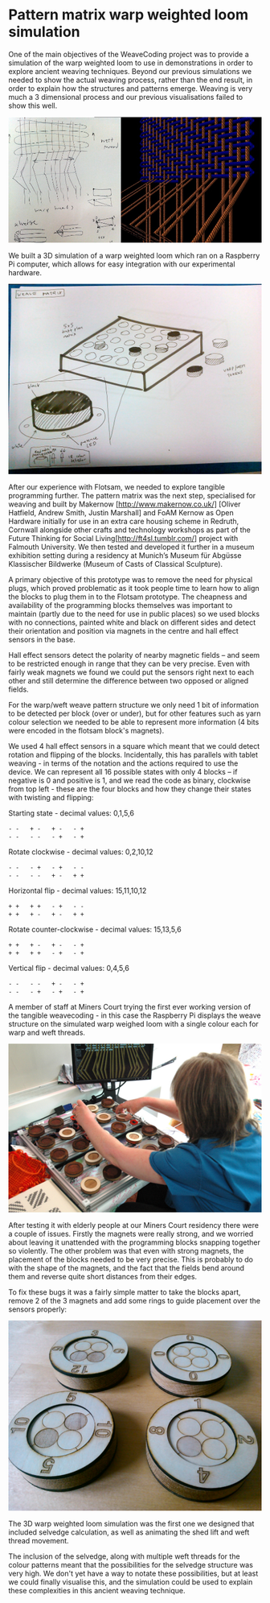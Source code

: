 # Pattern matrix warp weighted loom simulation

One of the main objectives of the WeaveCoding project was to provide a
simulation of the warp weighted loom to use in demonstrations in order
to explore ancient weaving techniques. Beyond our previous simulations
we needed to show the actual weaving process, rather than the end
result, in order to explain how the structures and patterns
emerge. Weaving is very much a 3 dimensional process and our previous
visualisations failed to show this well.

![](figures/twin.jpg)

We built a 3D simulation of a warp weighted loom which ran on a
Raspberry Pi computer, which allows for easy integration with our
experimental hardware.

![](figures/pm1.jpg)

After our experience with Flotsam, we needed to explore tangible
programming further. The pattern matrix was the next step, specialised
for weaving and built by Makernow [http://www.makernow.co.uk/] [Oliver
Hatfield, Andrew Smith, Justin Marshall] and FoAM Kernow as Open
Hardware initially for use in an extra care housing scheme in Redruth,
Cornwall alongside other crafts and technology workshops as part of
the Future Thinking for Social Living[http://ft4sl.tumblr.com/]
project with Falmouth University. We then tested and developed it
further in a museum exhibition setting during a residency at Munich’s
Museum für Abgüsse Klassischer Bildwerke (Museum of Casts of Classical
Sculpture).

A primary objective of this prototype was to remove the need for
physical plugs, which proved problematic as it took people time to
learn how to align the blocks to plug them in to the Flotsam
prototype. The cheapness and availability of the programming blocks
themselves was important to maintain (partly due to the need for use
in public places) so we used blocks with no connections, painted white
and black on different sides and detect their orientation and position
via magnets in the centre and hall effect sensors in the base.

Hall effect sensors detect the polarity of nearby magnetic fields –
and seem to be restricted enough in range that they can be very
precise. Even with fairly weak magnets we found we could put the
sensors right next to each other and still determine the difference
between two opposed or aligned fields.

For the warp/weft weave pattern structure we only need 1 bit of
information to be detected per block (over or under), but for other
features such as yarn colour selection we needed to be able to
represent more information (4 bits were encoded in the flotsam block's
magnets).

We used 4 hall effect sensors in a square which meant that we could
detect rotation and flipping of the blocks. Incidentally, this has
parallels with tablet weaving - in terms of the notation and the
actions required to use the device. We can represent all 16 possible
states with only 4 blocks – if negative is 0 and positive is 1, and we
read the code as binary, clockwise from top left - these are the four
blocks and how they change their states with twisting and flipping:

Starting state - decimal values: 0,1,5,6

    - -   + -   + -   - +
    - -   - -   - +   - +

Rotate clockwise - decimal values: 0,2,10,12

    - -   - +   - +   - - 
    - -   - -   + -   + +

Horizontal flip - decimal values: 15,11,10,12

    + +   + +   - +   - - 
    + +   + -   + -   + +

Rotate counter-clockwise - decimal values: 15,13,5,6

    + +   + -   + -   - + 
    + +   + +   - +   - +

Vertical flip - decimal values: 0,4,5,6

    - -   - -   + -   - + 
    - -   - +   - +   - +

A member of staff at Miners Court trying the first ever working
version of the tangible weavecoding - in this case the Raspberry Pi
displays the weave structure on the simulated warp weighed loom with a
single colour each for warp and weft threads.

![](figures/DSC_1064.jpg)

After testing it with elderly people at our Miners Court residency
there were a couple of issues. Firstly the magnets were really strong,
and we worried about leaving it unattended with the programming blocks
snapping together so violently. The other problem was that even with
strong magnets, the placement of the blocks needed to be very
precise. This is probably to do with the shape of the magnets, and the
fact that the fields bend around them and reverse quite short
distances from their edges.

To fix these bugs it was a fairly simple matter to take the blocks
apart, remove 2 of the 3 magnets and add some rings to guide placement
over the sensors properly:

![](figures/IMG_20150502_124856.jpg)

The 3D warp weighted loom simulation was the first one we designed
that included selvedge calculation, as well as animating the shed lift
and weft thread movement.

The inclusion of the selvedge, along with multiple weft threads for
the colour patterns meant that the possibilities for the selvedge
structure was very high. We don't yet have a way to notate these
possibilities, but at least we could finally visualise this, and the
simulation could be used to explain these complexities in this ancient
weaving technique.

